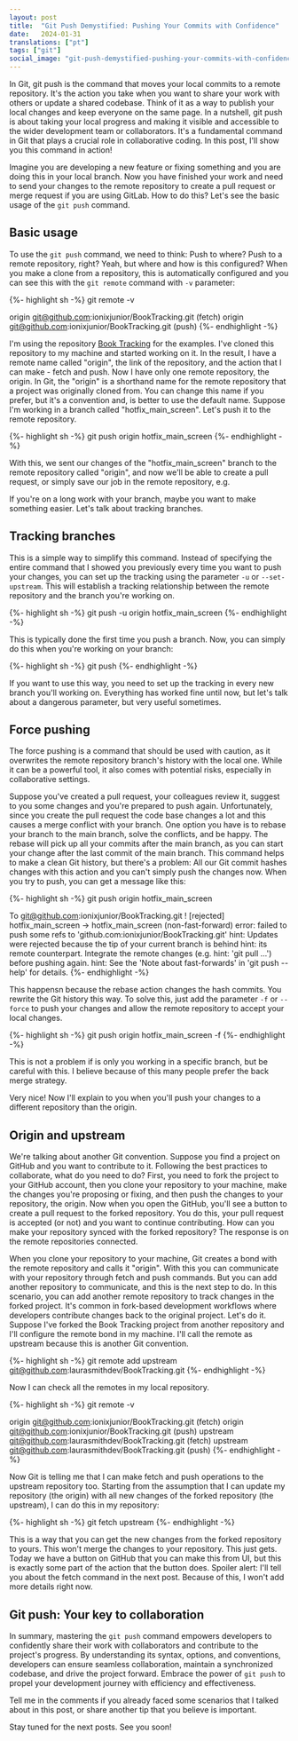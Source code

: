 ```yaml
---
layout: post
title:  "Git Push Demystified: Pushing Your Commits with Confidence"
date:   2024-01-31
translations: ["pt"]
tags: ["git"]
social_image: "git-push-demystified-pushing-your-commits-with-confidence.en.png"
---
```


<p class="intro"><span class="dropcap">I</span>n Git, git push is the command that moves your local commits to a remote repository. It's the action you take when you want to share your work with others or update a shared codebase. Think of it as a way to publish your local changes and keep everyone on the same page. In a nutshell, git push is about taking your local progress and making it visible and accessible to the wider development team or collaborators. It's a fundamental command in Git that plays a crucial role in collaborative coding. In this post, I'll show you this command in action!</p>

Imagine you are developing a new feature or fixing something and you are doing this in your local branch. Now you have finished your work and need to send your changes to the remote repository to create a pull request or merge request if you are using GitLab. How to do this? Let's see the basic usage of the `git push` command.

## Basic usage
To use the `git push` command, we need to think: Push to where? Push to a remote repository, right? Yeah, but where and how is this configured? When you make a clone from a repository, this is automatically configured and you can see this with the `git remote` command with `-v` parameter:

{%- highlight sh -%}
git remote -v

origin	git@github.com:ionixjunior/BookTracking.git (fetch)
origin	git@github.com:ionixjunior/BookTracking.git (push)
{%- endhighlight -%}

I'm using the repository [Book Tracking][book_tracking_repository] for the examples. I've cloned this repository to my machine and started working on it. In the result, I have a remote name called "origin", the link of the repository, and the action that I can make - fetch and push. Now I have only one remote repository, the origin. In Git, the "origin" is a shorthand name for the remote repository that a project was originally cloned from. You can change this name if you prefer, but it's a convention and, is better to use the default name. Suppose I'm working in a branch called "hotfix_main_screen". Let's push it to the remote repository.

{%- highlight sh -%}
git push origin hotfix_main_screen
{%- endhighlight -%}

With this, we sent our changes of the "hotfix_main_screen" branch to the remote repository called "origin", and now we'll be able to create a pull request, or simply save our job in the remote repository, e.g.

If you're on a long work with your branch, maybe you want to make something easier. Let's talk about tracking branches.

## Tracking branches
This is a simple way to simplify this command. Instead of specifying the entire command that I showed you previously every time you want to push your changes, you can set up the tracking using the parameter `-u` or `--set-upstream`. This will establish a tracking relationship between the remote repository and the branch you're working on.

{%- highlight sh -%}
git push -u origin hotfix_main_screen
{%- endhighlight -%}

This is typically done the first time you push a branch. Now, you can simply do this when you're working on your branch:

{%- highlight sh -%}
git push
{%- endhighlight -%}

If you want to use this way, you need to set up the tracking in every new branch you'll working on. Everything has worked fine until now, but let's talk about a dangerous parameter, but very useful sometimes. 

## Force pushing
The force pushing is a command that should be used with caution, as it overwrites the remote repository branch's history with the local one. While it can be a powerful tool, it also comes with potential risks, especially in collaborative settings. 

Suppose you've created a pull request, your colleagues review it, suggest to you some changes and you're prepared to push again. Unfortunately, since you create the pull request the code base changes a lot and this causes a merge conflict with your branch. One option you have is to rebase your branch to the main branch, solve the conflicts, and be happy. The rebase will pick up all your commits after the main branch, as you can start your change after the last commit of the main branch. This command helps to make a clean Git history, but there's a problem: All our Git commit hashes changes with this action and you can't simply push the changes now. When you try to push, you can get a message like this:

{%- highlight sh -%}
git push origin hotfix_main_screen

To git@github.com:ionixjunior/BookTracking.git
 ! [rejected]        hotfix_main_screen -> hotfix_main_screen (non-fast-forward)
error: failed to push some refs to 'github.com:ionixjunior/BookTracking.git'
hint: Updates were rejected because the tip of your current branch is behind
hint: its remote counterpart. Integrate the remote changes (e.g.
hint: 'git pull ...') before pushing again.
hint: See the 'Note about fast-forwards' in 'git push --help' for details.
{%- endhighlight -%}

This happensn because the rebase action changes the hash commits. You rewrite the Git history this way. To solve this, just add the parameter `-f` or `--force` to push your changes and allow the remote repository to accept your local changes. 

{%- highlight sh -%}
git push origin hotfix_main_screen -f
{%- endhighlight -%}

This is not a problem if is only you working in a specific branch, but be careful with this. I believe because of this many people prefer the back merge strategy. 

Very nice! Now I'll explain to you when you'll push your changes to a different repository than the origin.

## Origin and upstream
We're talking about another Git convention. Suppose you find a project on GitHub and you want to contribute to it. Following the best practices to collaborate, what do you need to do? First, you need to fork the project to your GitHub account, then you clone your repository to your machine, make the changes you're proposing or fixing, and then push the changes to your repository, the origin. Now when you open the GitHub, you'll see a button to create a pull request to the forked repository. You do this, your pull request is accepted (or not) and you want to continue contributing. How can you make your repository synced with the forked repository? The response is on the remote repositories connected. 

When you clone your repository to your machine, Git creates a bond with the remote repository and calls it "origin". With this you can communicate with your repository through fetch and push commands. But you can add another repository to communicate, and this is the next step to do. In this scenario, you can add another remote repository to track changes in the forked project. It's common in fork-based development workflows where developers contribute changes back to the original project. Let's do it. Suppose I've forked the Book Tracking project from another repository and I'll configure the remote bond in my machine. I'll call the remote as upstream because this is another Git convention. 

{%- highlight sh -%}
git remote add upstream git@github.com:laurasmithdev/BookTracking.git
{%- endhighlight -%}

Now I can check all the remotes in my local repository.

{%- highlight sh -%}
git remote -v

origin	git@github.com:ionixjunior/BookTracking.git (fetch)
origin	git@github.com:ionixjunior/BookTracking.git (push)
upstream	git@github.com:laurasmithdev/BookTracking.git (fetch)
upstream	git@github.com:laurasmithdev/BookTracking.git (push)
{%- endhighlight -%}

Now Git is telling me that I can make fetch and push operations to the upstream repository too. Starting from the assumption that I can update my repository (the origin) with all new changes of the forked repository (the upstream), I can do this in my repository:

{%- highlight sh -%}
git fetch upstream
{%- endhighlight -%}

This is a way that you can get the new changes from the forked repository to yours. This won't merge the changes to your repository. This just gets. Today we have a button on GitHub that you can make this from UI, but this is exactly some part of the action that the button does. Spoiler alert: I'll tell you about the fetch command in the next post. Because of this, I won't add more details right now.


## Git push: Your key to collaboration
In summary, mastering the `git push` command empowers developers to confidently share their work with collaborators and contribute to the project's progress. By understanding its syntax, options, and conventions, developers can ensure seamless collaboration, maintain a synchronized codebase, and drive the project forward. Embrace the power of `git push` to propel your development journey with efficiency and effectiveness.

Tell me in the comments if you already faced some scenarios that I talked about in this post, or share another tip that you believe is important. 

Stay tuned for the next posts. See you soon!

[book_tracking_repository]: https://github.com/ionixjunior/BookTracking